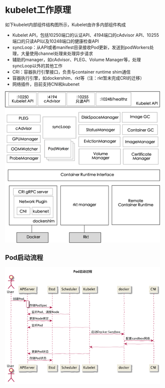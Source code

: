 # kubelet工作原理

如下kubelet内部组件结构图所示，Kubelet由许多内部组件构成

- Kubelet API，包括10250端口的认证API、4194端口的cAdvisor API、10255端口的只读API以及10248端口的健康检查API
- syncLoop：从API或者manifest目录接收Pod更新，发送到podWorkers处理，大量使用channel处理来处理异步请求
- 辅助的manager，如cAdvisor、PLEG、Volume Manager等，处理syncLoop以外的其他工作
- CRI：容器执行引擎接口，负责与container runtime shim通信
- 容器执行引擎，如dockershim、rkt等（注：rkt暂未完成CRI的迁移）
- 网络插件，目前支持CNI和kubenet

![](images/kubelet.png)

## Pod启动流程

![](images/Pod启动过程.png)